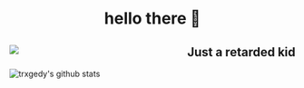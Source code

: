 <h1 align=center width=40>hello there 👋</h1>
<h2 align="right">Just a retarded kid<img src="[https://youtu.be/frszEJb0aOo?t=4](https://upload.wikimedia.org/wikipedia/commons/1/18/ISO_C%2B%2B_Logo.svg)" align=left></h2>


![trxgedy's github stats](https://github-readme-stats.vercel.app/api?username=trxgedy&show_icons=true&theme=tokyonight)
